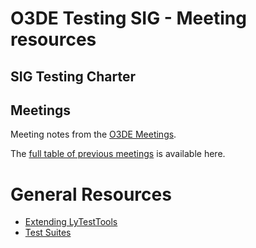 # O3DE Testing SIG - Meeting resources

## SIG Testing Charter



## Meetings

Meeting notes from the [O3DE Meetings](https://o3de.github.io/foundation/sigs/sig-testing/).

The [full table of previous meetings](https://o3de.github.io/foundation/sigs/sig-testing/?id=previous-meetings) is available here.

# General Resources
* [Extending LyTestTools](https://nodejs.org)
* [Test Suites](https://nodejs.org)
